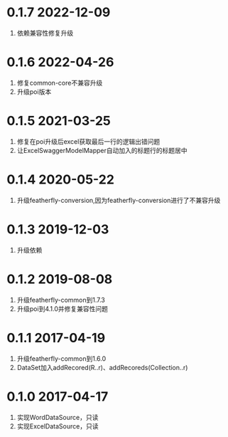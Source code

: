 # 0.1.7 2022-12-09
1. 依赖兼容性修复升级

# 0.1.6 2022-04-26
1. 修复common-core不兼容升级
2. 升级poi版本

# 0.1.5 2021-03-25
1. 修复在poi升级后excel获取最后一行的逻辑出错问题
2. 让ExcelSwaggerModelMapper自动加入的标题行的标题居中
    
# 0.1.4 2020-05-22
1. 升级featherfly-conversion,因为featherfly-conversion进行了不兼容升级
    
# 0.1.3 2019-12-03
1. 升级依赖
    
# 0.1.2 2019-08-08
1. 升级featherfly-common到1.7.3
2. 升级poi到4.1.0并修复兼容性问题

# 0.1.1 2017-04-19
1. 升级featherfly-common到1.6.0
2. DataSet加入addRecored(R..r)、addRecoreds(Collection<R>..r)
	
	
# 0.1.0 2017-04-17
1. 实现WordDataSource，只读
2. 实现ExcelDataSource，只读